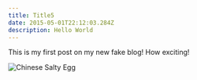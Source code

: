 ```yaml
---
title: Title5
date: 2015-05-01T22:12:03.284Z
description: Hello World
---
```

This is my first post on my new fake blog! How exciting!



![Chinese Salty Egg](./salty_egg.jpg)